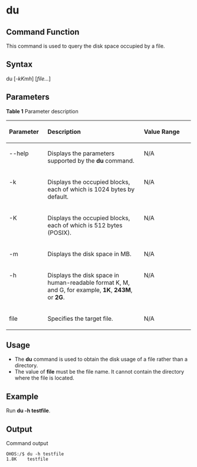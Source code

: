 # du

## Command Function<a name="section201149459368"></a>

This command is used to query the disk space occupied by a file.

## Syntax<a name="section579813484364"></a>

du \[_-kKmh_\] \[_file..._\]

## Parameters<a name="section168065311366"></a>

**Table  1**  Parameter description

<a name="table1845mcpsimp"></a>
<table><thead align="left"><tr id="row1851mcpsimp"><th class="cellrowborder" valign="top" width="20.84%" id="mcps1.2.4.1.1"><p id="p1853mcpsimp"><a name="p1853mcpsimp"></a><a name="p1853mcpsimp"></a>Parameter</p>
</th>
<th class="cellrowborder" valign="top" width="52.16%" id="mcps1.2.4.1.2"><p id="p1855mcpsimp"><a name="p1855mcpsimp"></a><a name="p1855mcpsimp"></a>Description</p>
</th>
<th class="cellrowborder" valign="top" width="27%" id="mcps1.2.4.1.3"><p id="p1857mcpsimp"><a name="p1857mcpsimp"></a><a name="p1857mcpsimp"></a>Value Range</p>
</th>
</tr>
</thead>
<tbody><tr id="row10230133312716"><td class="cellrowborder" valign="top" width="20.84%" headers="mcps1.2.4.1.1 "><p id="p1921613332713"><a name="p1921613332713"></a><a name="p1921613332713"></a>--help</p>
</td>
<td class="cellrowborder" valign="top" width="52.16%" headers="mcps1.2.4.1.2 "><p id="p14216153332715"><a name="p14216153332715"></a><a name="p14216153332715"></a>Displays the parameters supported by the <strong id="b22402916307"><a name="b22402916307"></a><a name="b22402916307"></a>du</strong> command.</p>
</td>
<td class="cellrowborder" valign="top" width="27%" headers="mcps1.2.4.1.3 "><p id="p20216173362720"><a name="p20216173362720"></a><a name="p20216173362720"></a>N/A</p>
</td>
</tr>
<tr id="row1223010339271"><td class="cellrowborder" valign="top" width="20.84%" headers="mcps1.2.4.1.1 "><p id="p112161733202717"><a name="p112161733202717"></a><a name="p112161733202717"></a>-k</p>
</td>
<td class="cellrowborder" valign="top" width="52.16%" headers="mcps1.2.4.1.2 "><p id="p142161833172710"><a name="p142161833172710"></a><a name="p142161833172710"></a>Displays the occupied blocks, each of which is 1024 bytes by default.</p>
</td>
<td class="cellrowborder" valign="top" width="27%" headers="mcps1.2.4.1.3 "><p id="p42161335276"><a name="p42161335276"></a><a name="p42161335276"></a>N/A</p>
</td>
</tr>
<tr id="row4230933182718"><td class="cellrowborder" valign="top" width="20.84%" headers="mcps1.2.4.1.1 "><p id="p152161336278"><a name="p152161336278"></a><a name="p152161336278"></a>-K</p>
</td>
<td class="cellrowborder" valign="top" width="52.16%" headers="mcps1.2.4.1.2 "><p id="p13216103319274"><a name="p13216103319274"></a><a name="p13216103319274"></a>Displays the occupied blocks, each of which is 512 bytes (POSIX).</p>
</td>
<td class="cellrowborder" valign="top" width="27%" headers="mcps1.2.4.1.3 "><p id="p192169337273"><a name="p192169337273"></a><a name="p192169337273"></a>N/A</p>
</td>
</tr>
<tr id="row1230103352716"><td class="cellrowborder" valign="top" width="20.84%" headers="mcps1.2.4.1.1 "><p id="p132161833192716"><a name="p132161833192716"></a><a name="p132161833192716"></a>-m</p>
</td>
<td class="cellrowborder" valign="top" width="52.16%" headers="mcps1.2.4.1.2 "><p id="p621673332720"><a name="p621673332720"></a><a name="p621673332720"></a>Displays the disk space in MB.</p>
</td>
<td class="cellrowborder" valign="top" width="27%" headers="mcps1.2.4.1.3 "><p id="p1321614336271"><a name="p1321614336271"></a><a name="p1321614336271"></a>N/A</p>
</td>
</tr>
<tr id="row10229133315272"><td class="cellrowborder" valign="top" width="20.84%" headers="mcps1.2.4.1.1 "><p id="p14216153313276"><a name="p14216153313276"></a><a name="p14216153313276"></a>-h</p>
</td>
<td class="cellrowborder" valign="top" width="52.16%" headers="mcps1.2.4.1.2 "><p id="p2216533192717"><a name="p2216533192717"></a><a name="p2216533192717"></a>Displays the disk space in human-readable format K, M, and G, for example, <strong id="b1315823125013"><a name="b1315823125013"></a><a name="b1315823125013"></a>1K</strong>, <strong id="b385962710225"><a name="b385962710225"></a><a name="b385962710225"></a>243M</strong>, or <strong id="b1114122962214"><a name="b1114122962214"></a><a name="b1114122962214"></a>2G</strong>.</p>
</td>
<td class="cellrowborder" valign="top" width="27%" headers="mcps1.2.4.1.3 "><p id="p162161333102720"><a name="p162161333102720"></a><a name="p162161333102720"></a>N/A</p>
</td>
</tr>
<tr id="row1322918333273"><td class="cellrowborder" valign="top" width="20.84%" headers="mcps1.2.4.1.1 "><p id="p182160331270"><a name="p182160331270"></a><a name="p182160331270"></a>file</p>
</td>
<td class="cellrowborder" valign="top" width="52.16%" headers="mcps1.2.4.1.2 "><p id="p19216103310272"><a name="p19216103310272"></a><a name="p19216103310272"></a>Specifies the target file.</p>
</td>
<td class="cellrowborder" valign="top" width="27%" headers="mcps1.2.4.1.3 "><p id="p182171332271"><a name="p182171332271"></a><a name="p182171332271"></a>N/A</p>
</td>
</tr>
</tbody>
</table>

## Usage<a name="section19190125723612"></a>

-   The  **du**  command is used to obtain the disk usage of a file rather than a directory.
-   The value of  **file**  must be the file name. It cannot contain the directory where the file is located.

## Example<a name="section10383416372"></a>

Run  **du -h testfile**.

## Output<a name="section16633113552815"></a>

Command output

```
OHOS:/$ du -h testfile
1.8K    testfile
```

